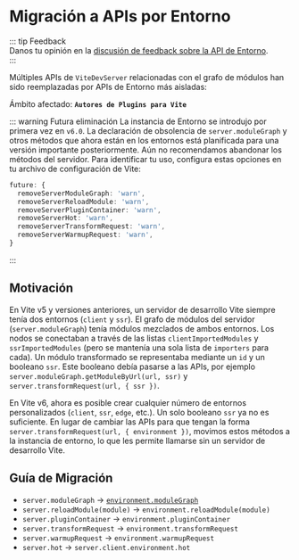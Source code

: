 # Migración a APIs por Entorno

::: tip Feedback  
Danos tu opinión en la [discusión de feedback sobre la API de Entorno](https://github.com/vitejs/vite/discussions/16358).  
:::

Múltiples APIs de `ViteDevServer` relacionadas con el grafo de módulos han sido reemplazadas por APIs de Entorno más aisladas:

Ámbito afectado: **`Autores de Plugins para Vite`**

::: warning Futura eliminación
La instancia de Entorno se introdujo por primera vez en `v6.0`. La declaración de obsolencia de `server.moduleGraph` y otros métodos que ahora están en los entornos está planificada para una versión importante posteriormente. Aún no recomendamos abandonar los métodos del servidor. Para identificar tu uso, configura estas opciones en tu archivo de configuración de Vite:

```ts
future: {
  removeServerModuleGraph: 'warn',
  removeServerReloadModule: 'warn',
  removeServerPluginContainer: 'warn',
  removeServerHot: 'warn',
  removeServerTransformRequest: 'warn',
  removeServerWarmupRequest: 'warn',
}
```

:::

## Motivación

En Vite v5 y versiones anteriores, un servidor de desarrollo Vite siempre tenía dos entornos (`client` y `ssr`). El grafo de módulos del servidor (`server.moduleGraph`) tenía módulos mezclados de ambos entornos. Los nodos se conectaban a través de las listas `clientImportedModules` y `ssrImportedModules` (pero se mantenía una sola lista de `importers` para cada). Un módulo transformado se representaba mediante un `id` y un booleano `ssr`. Este booleano debía pasarse a las APIs, por ejemplo `server.moduleGraph.getModuleByUrl(url, ssr)` y `server.transformRequest(url, { ssr })`.

En Vite v6, ahora es posible crear cualquier número de entornos personalizados (`client`, `ssr`, `edge`, etc.). Un solo booleano `ssr` ya no es suficiente. En lugar de cambiar las APIs para que tengan la forma `server.transformRequest(url, { environment })`, movimos estos métodos a la instancia de entorno, lo que les permite llamarse sin un servidor de desarrollo Vite.

## Guía de Migración

- `server.moduleGraph` -> [`environment.moduleGraph`](/guide/api-environment-instances#grafos-de-modulos-separados)
- `server.reloadModule(module)` -> `environment.reloadModule(module)`
- `server.pluginContainer` -> `environment.pluginContainer`
- `server.transformRequest` -> `environment.transformRequest`
- `server.warmupRequest` -> `environment.warmupRequest`
- `server.hot` -> `server.client.environment.hot`
